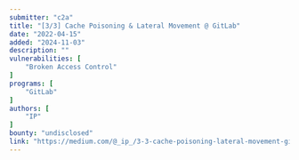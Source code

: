 ```yaml
---
submitter: "c2a"
title: "[3/3] Cache Poisoning & Lateral Movement @ GitLab"
date: "2022-04-15"
added: "2024-11-03"
description: ""
vulnerabilities: [
    "Broken Access Control"
]
programs: [
    "GitLab"
]
authors: [
    "IP"
]
bounty: "undisclosed"
link: "https://medium.com/@_ip_/3-3-cache-poisoning-lateral-movement-gitlab-9c6288708576"
---
```




